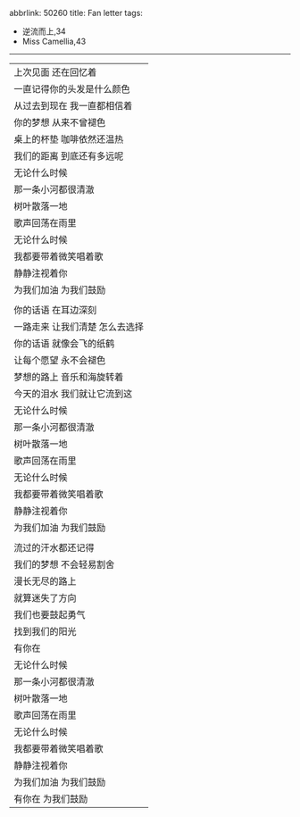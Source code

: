 abbrlink: 50260
title: Fan letter
tags:
  - 逆流而上,34
  - Miss Camellia,43
---
|      |
|--|
|上次见面 还在回忆着|
|一直记得你的头发是什么颜色|
|从过去到现在 我一直都相信着|
|你的梦想 从来不曾褪色|
|桌上的杯垫 咖啡依然还温热|
|我们的距离 到底还有多远呢|
|无论什么时候|
|那一条小河都很清澈|
|树叶散落一地|
|歌声回荡在雨里|
|无论什么时候|
|我都要带着微笑唱着歌|
|静静注视着你|
|为我们加油 为我们鼓励|
|      |
|你的话语 在耳边深刻|
|一路走来 让我们清楚 怎么去选择|
|你的话语 就像会飞的纸鹤|
|让每个愿望 永不会褪色|
|梦想的路上 音乐和海旋转着|
|今天的泪水 我们就让它流到这|
|无论什么时候|
|那一条小河都很清澈|
|树叶散落一地|
|歌声回荡在雨里|
|无论什么时候|
|我都要带着微笑唱着歌|
|静静注视着你|
|为我们加油 为我们鼓励|
|      |
|流过的汗水都还记得|
|我们的梦想 不会轻易割舍|
|漫长无尽的路上|
|就算迷失了方向|
|我们也要鼓起勇气|
|找到我们的阳光|
|有你在|
|无论什么时候|
|那一条小河都很清澈|
|树叶散落一地|
|歌声回荡在雨里|
|无论什么时候|
|我都要带着微笑唱着歌|
|静静注视着你|
|为我们加油 为我们鼓励|
|有你在 为我们鼓励|
